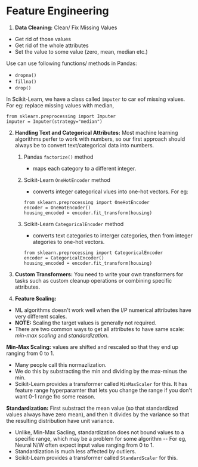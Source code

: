 # Feature Engineering

1. **Data Cleaning:**
Clean/ Fix Missing Values
- Get rid of those values
- Get rid of the whole attributes
- Set the value to some value (zero, mean, median etc.)

Use can use following functions/ methods in Pandas:
 - ```dropna()```
 - ```fillna()```
 - ```drop()```
 
In Scikit-Learn, we have a class called ```Imputer``` to car eof missing values. For eg: replace missing values with median,
```
from sklearn.preprocessing import Imputer
imputer = Imputer(strategy="median")
```

2. **Handling Text and Categorical Attributes:**
Most machine learning algorithms perfer to work with numbers, so our first approach should always be to convert text/categorical data into numbers.

   1. Pandas ```factorize()``` method
       - maps each category to a different integer.
   
   2. Scikit-Learn ```OneHotEncoder``` method
      - converts integer categorical vlues into one-hot vectors. For eg: 
      ```
      from sklearn.preprocessing import OneHotEncoder
      encoder = OneHotEncoder()
      housing_encoded = encoder.fit_transform(housing)
      ```

   3. Scikit-Learn ```CategoricalEncoder``` method
      - converts text categories to interger categories, then from integer ategories to one-hot vectors.
      ```
      from sklearn.preprocessing import CategoricalEncoder
      encoder = CategoricalEncoder()
      housing_encoded = encoder.fit_transform(housing)
      ```


3. **Custom Transformers:**
You need to write your own transformers for tasks such as custom cleanup operations or combining specific attributes.

4. **Feature Scaling:**
- ML algorithms doesn't work well when the I/P numerical attributes have very different scales.
- **NOTE:** Scaling the target values is generally not required.
- There are two common ways to get all attributes to have same scale: *min-max scaling* and *standardization*.

**Min-Max Scaling:** values are shifted and rescaled so that they end up ranging from 0 to 1. 
  - Many people call this normazlization.
  - We do this by substracting the min and dividing by the max-minus the min.
  - Scikit-Learn provides a transformer called ```MinMaxScaler``` for this. It has feature range hyperparamter that lets you change the range if you don't want 0-1 range fro some reason.
  
**Standardization:** First substract the mean value (so that standardized values always have zero mean), and then it divides by the variance so that the resulting distribution have unit variance.
  - Unlike, Min-Max Sacling, standardization  does not bound values to a specific range, which may be a problem for some algorithm -- For eg, Neural N/W often expect input value ranging from 0 to 1.
  - Standardization is much less affected by outliers.
  - Scikit-Learn provides a transformer called ```StandardScaler``` for this.










